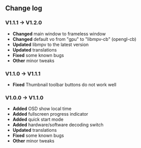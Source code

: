 ﻿## Change log

### V1.1.1 **->** V1.2.0

- **Changed** main window to frameless window
- **Changed** default vo from "gpu" to "libmpv-cb" (opengl-cb)
- **Updated** libmpv to the latest version
- **Updated** translations
- **Fixed** some known bugs
- **Other** minor tweaks

### V1.1.0 **->** V1.1.1

- **Fixed** Thumbnail toolbar buttons do not work well

### V1.0.0 **->** V1.1.0

- **Added** OSD show local time
- **Added** fullscreen progress indicator
- **Added** quick start mode
- **Added** hardware/software decoding switch
- **Updated** translations
- **Fixed** some known bugs
- **Other** minor tweaks
